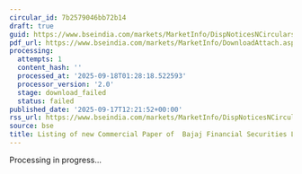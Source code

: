 ```yaml
---
circular_id: 7b2579046bb72b14
draft: true
guid: https://www.bseindia.com/markets/MarketInfo/DispNoticesNCirculars.aspx?Noticeid={FACAFF66-D927-423E-A6FD-9B3A1A822243}&noticeno=20250917-32&dt=09/17/2025&icount=32&totcount=57&flag=0
pdf_url: https://www.bseindia.com/markets/MarketInfo/DownloadAttach.aspx?id=20250917-32&attachedId=
processing:
  attempts: 1
  content_hash: ''
  processed_at: '2025-09-18T01:28:18.522593'
  processor_version: '2.0'
  stage: download_failed
  status: failed
published_date: '2025-09-17T12:21:52+00:00'
rss_url: https://www.bseindia.com/markets/MarketInfo/DispNoticesNCirculars.aspx?Noticeid={FACAFF66-D927-423E-A6FD-9B3A1A822243}&noticeno=20250917-32&dt=09/17/2025&icount=32&totcount=57&flag=0
source: bse
title: Listing of new Commercial Paper of  Bajaj Financial Securities Limited
---
```


Processing in progress...